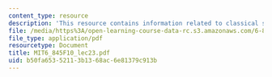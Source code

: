 ```yaml
---
content_type: resource
description: 'This resource contains information related to classical simulation. '
file: /media/https%3A/open-learning-course-data-rc.s3.amazonaws.com/6-845-quantum-complexity-theory-fall-2010/b50fa65352113b1368ac6e81379c913b_MIT6_845F10_lec23.pdf
file_type: application/pdf
resourcetype: Document
title: MIT6_845F10_lec23.pdf
uid: b50fa653-5211-3b13-68ac-6e81379c913b
---
```

